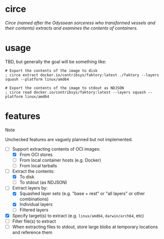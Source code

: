 # circe

_Circe (named after the Odyssean sorceress who transformed vessels and their contents) extracts and examines the contents of containers._

# usage

TBD, but generally the goal will be something like:

```shell
# Export the contents of the image to disk
; circe extract docker.io/contribsys/faktory:latest ./faktory --layers squash --platform linux/amd64

# Export the contents of the image to stdout as NDJSON
; circe read docker.io/contribsys/faktory:latest --layers squash --platform linux/amd64
```

# features

> [!NOTE]
> Unchecked features are vaguely planned but not implemented.

- [ ] Support extracting contents of OCI images:
  - [x] From OCI stores
  - [ ] From local container hosts (e.g. Docker)
  - [ ] From local tarballs
- [ ] Extract the contents:
  - [x] To disk
  - [ ] To stdout (as NDJSON)
- [ ] Extract layers by:
  - [x] Squashed layer sets (e.g. "base + rest" or "all layers" or other combinations)
  - [x] Individual layers
  - [ ] Filtered layers
- [x] Specify target(s) to extract (e.g. `linux/amd64`, `darwin/arch64`, etc)
- [ ] Filter file(s) to extract
- [ ] When extracting files to stdout, store large blobs at temporary locations and reference them
